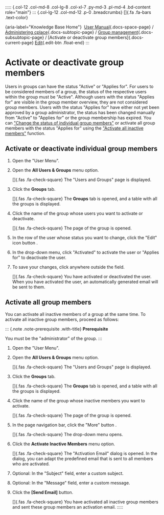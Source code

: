::::: {.col-12 .col-md-8 .col-lg-8 .col-xl-7 .py-md-3 .pl-md-4 .bd-content role="main"}
::: {.col-lg-12 .col-md-12 .p-0 .breadcrumbs}
[]{.fa .fa-bars .text-color}

[](https://docs.cplace.io/){aria-label="Knowledge Base Home"}  [User
Manual](/user-manual-en/){.docs-space-page} / [Administering
cplace](/user-manual-en/cplace-administrieren/){.docs-subtopic-page} /
[Group
management](/user-manual-en/cplace-administrieren/gruppenverwaltung/){.docs-subsubtopic-page}
/ [Activate or deactivate group members]{.docs-current-page} [
Edit](https://github.com/collaborationfactory/cplace-doc-user-enu/blob/release/25.2/cplace-administrieren/gruppenverwaltung/gruppenmitglieder-aktivieren-deaktivieren.md){.edit-btn
.float-end}
:::

# Activate or deactivate group members

Users in groups can have the status "Active" or "Applies for". For users
to be considered members of a group, the status of the respective users
within the group must be "Active". Although users with the status
"Applies for" are visible in the group member overview, they are not
considered group members. Users with the status "Applies for" have
either not yet been approved by a group administrator, the status has
been changed manually from "Active" to "Applies for" or the group
membership has expired. You can ["Change the status of individual group
members"](#activate-or-deactivate-individual-group-members) or activate
all group members with the status "Applies for" using the ["Activate all
inactive members"](#activate-all-group-members) function.

## Activate or deactivate individual group members

1.  Open the "User Menu".

2.  Open the **All Users & Groups** menu option.

    []{.fas .fa-check-square} The "Users and Groups" page is displayed.

3.  Click the **Groups** tab.

    []{.fas .fa-check-square} The **Groups** tab is opened, and a table
    with all the groups is displayed.

4.  Click the name of the group whose users you want to activate or
    deactivate.

    []{.fas .fa-check-square} The page of the group is opened.

5.  In the row of the user whose status you want to change, click the
    "Edit" icon button .

6.  In the drop-down menu, click "Activated" to activate the user or
    "Applies for" to deactivate the user.

7.  To save your changes, click anywhere outside the field.

    []{.fas .fa-check-square} You have activated or deactivated the
    user. When you have activated the user, an automatically generated
    email will be sent to them.

## Activate all group members

You can activate all inactive members of a group at the same time. To
activate all inactive group members, proceed as follows:

::: {.note .note-prerequisite .with-title}
**Prerequisite**

You must be the "administrator" of the group.
:::

1.  Open the "User Menu".

2.  Open the **All Users & Groups** menu option.

    []{.fas .fa-check-square} The "Users and Groups" page is displayed.

3.  Click the **Groups** tab.

    []{.fas .fa-check-square} The **Groups** tab is opened, and a table
    with all the groups is displayed.

4.  Click the name of the group whose inactive members you want to
    activate.

    []{.fas .fa-check-square} The page of the group is opened.

5.  In the page navigation bar, click the "More" button .

    []{.fas .fa-check-square} The drop-down menu opens.

6.  Click the **Activate Inactive Members** menu option.

    []{.fas .fa-check-square} The "Activation Email" dialog is opened.
    In the dialog, you can adapt the predefined email that is sent to
    all members who are activated.

7.  Optional: In the "Subject" field, enter a custom subject.

8.  Optional: In the "Message" field, enter a custom message.

9.  Click the **\[Send Email\]** button.

    []{.fas .fa-check-square} You have activated all inactive group
    members and sent these group members an activation email.
:::::
